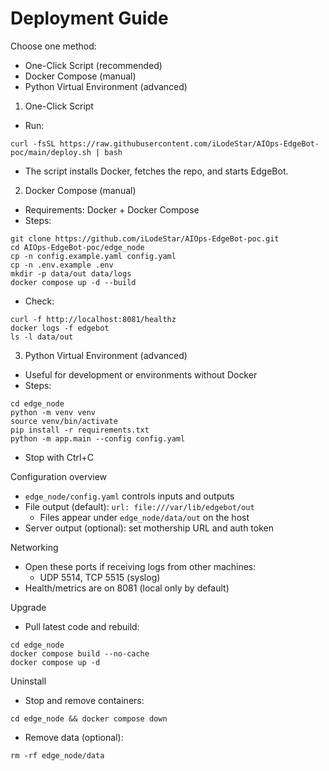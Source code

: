 # Deployment Guide

Choose one method:
- One-Click Script (recommended)
- Docker Compose (manual)
- Python Virtual Environment (advanced)

1) One-Click Script
- Run:

```
curl -fsSL https://raw.githubusercontent.com/iLodeStar/AIOps-EdgeBot-poc/main/deploy.sh | bash
```

- The script installs Docker, fetches the repo, and starts EdgeBot.

2) Docker Compose (manual)
- Requirements: Docker + Docker Compose
- Steps:

```
git clone https://github.com/iLodeStar/AIOps-EdgeBot-poc.git
cd AIOps-EdgeBot-poc/edge_node
cp -n config.example.yaml config.yaml
cp -n .env.example .env
mkdir -p data/out data/logs
docker compose up -d --build
```

- Check:

```
curl -f http://localhost:8081/healthz
docker logs -f edgebot
ls -l data/out
```

3) Python Virtual Environment (advanced)
- Useful for development or environments without Docker
- Steps:

```
cd edge_node
python -m venv venv
source venv/bin/activate
pip install -r requirements.txt
python -m app.main --config config.yaml
```

- Stop with Ctrl+C

Configuration overview
- `edge_node/config.yaml` controls inputs and outputs
- File output (default): `url: file:///var/lib/edgebot/out`
  - Files appear under `edge_node/data/out` on the host
- Server output (optional): set mothership URL and auth token

Networking
- Open these ports if receiving logs from other machines:
  - UDP 5514, TCP 5515 (syslog)
- Health/metrics are on 8081 (local only by default)

Upgrade
- Pull latest code and rebuild:

```
cd edge_node
docker compose build --no-cache
docker compose up -d
```

Uninstall
- Stop and remove containers:

```
cd edge_node && docker compose down
```

- Remove data (optional):

```
rm -rf edge_node/data
```